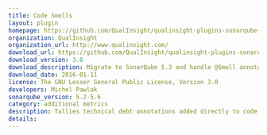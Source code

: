 ```yaml
---
title: Code Smells
layout: plugin
homepage: https://github.com/QualInsight/qualinsight-plugins-sonarqube-smell
organization: QualInsight
organization_url: http://www.qualinsight.com/
download_url: https://github.com/QualInsight/qualinsight-plugins-sonarqube-smell/releases/download/qualinsight-plugins-sonarqube-smell-3.0.0/qualinsight-plugins-sonarqube-smell-plugin-3.0.0.jar
download_version: 3.0
download_description: Migrate to SonarQube 5.3 and handle @Smell annotations that span multiple lines
download_date: 2016-01-11
license: The GNU Lesser General Public License, Version 3.0
developers: Michel Pawlak
sonarqube_version: 5.2-5.6
category: additional metrics
description: Tallies technical debt annotations added directly to code
details: 
---
```

